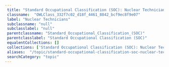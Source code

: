 ```yaml
--- 
 title: "Standard Occupational Classification (SOC): Nuclear Technicians" 
 classname:  "OWLClass_332f7c02_d18f_4461_8842_bcf9ec8f9e07" 
 label: "Nuclear Technicians" 
 subclassname: "null" 
 subclasslabel: "null" 
 parentclassname: "Standard_Occupational_Classification_(SOC)" 
 parentclasslabel: "Standard Occupational Classification (SOC)" 
 equalentCollections: [] 
 collections: ['Standard Occupational Classification (SOC): Nuclear Technicians']
 aliases:  "/topic/standard-occupational-classification-soc-nuclear-technicians"  
 searchCategory: "topic" 
---
```

